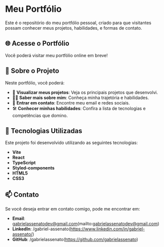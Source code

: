 # Meu Portfólio

Este é o repositório do meu portfólio pessoal, criado para que visitantes possam conhecer meus projetos, habilidades, e formas de contato.

## 🌐 Acesse o Portfólio

Você poderá visitar meu portfólio online em breve!

## 📖 Sobre o Projeto

Neste portfólio, você poderá:
- 📂 **Visualizar meus projetos**: Veja os principais projetos que desenvolvi.
- 🧑‍💻 **Saber mais sobre mim**: Conheça minha trajetória e habilidades.
- 📧 **Entrar em contato**: Encontre meu email e redes sociais.
- 🛠️ **Conhecer minhas habilidades**: Confira a lista de tecnologias e competências que domino.

## 🚀 Tecnologias Utilizadas

Este projeto foi desenvolvido utilizando as seguintes tecnologias:
- **Vite**
- **React**
- **TypeScript**
- **Styled-components**
- **HTML5**
- **CSS3**

## 📫 Contato

Se você deseja entrar em contato comigo, pode me encontrar em:
- **Email**: gabrielassenatodev@gmail.com(mailto:gabrielassenatodev@gmail.com)
- **LinkedIn**: /gabriel-assenato(https://www.linkedin.com/in/gabriel-assenato/)
- **GitHub**: /gabrielassenato(https://github.com/gabrielassenato)